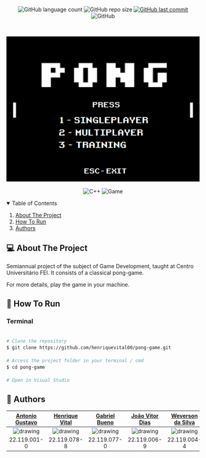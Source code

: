 <p align="center">
  <img alt="GitHub language count" src="https://img.shields.io/github/languages/count/antuniooh/pong-game">

  <img alt="GitHub repo size" src="https://img.shields.io/github/repo-size/antuniooh/pong-game">
  
  <a href="https://github.com/antuniooh/pong-game/commits/master">
    <img alt="GitHub last commit" src="https://img.shields.io/github/last-commit/antuniooh/pong-game">
  </a>
  
   <img alt="GitHub" src="https://img.shields.io/github/license/antuniooh/pong-game">
</p>

<!-- PROJECT LOGO -->
<br />
<p align="center">
  <a href="https://github.com/antuniooh/pong-game">
    <img src="https://raw.githubusercontent.com/antuniooh/pong-game/main/menu.bmp" alt="Logo" width="550">
  </a>
</p>

<p align="center">
  <img alt="C++" src="https://img.shields.io/badge/C++-purple?style=for-the-badge&logo=c++#&logoColor=white"/>
  <img alt="Game" src="https://img.shields.io/badge/Game-orange?style=for-the-badge&logo=game&logoColor=white"/>
</p>


<!-- TABLE OF CONTENTS -->
<details open="open">
  <summary>Table of Contents</summary>
  <ol>
    <li>
      <a href="#-about-the-project">About The Project</a>
    </li>
    <li>
      <a href="#-how-to-run">How To Run</a>
    </li>
    <li>
      <a href="#-authors">Authors</a>
    </li>
  </ol>
</details>


<!-- ABOUT THE PROJECT -->
## 💻 About The Project
Semiannual project of the subject of Game Development, taught at Centro Universitário FEI. It consists of a classical pong-game.

For more details, play the game in your machine.

<!-- HOW TO RUN -->
## 🚀 How To Run

### Terminal
```bash

# Clone the repository
$ git clone https://github.com/henriquevital00/pong-game.git

# Access the project folder in your terminal / cmd
$ cd pong-game

# Open in Visual Studio 

```

## 🤖 Authors

[Antonio Gustavo](https://github.com/antuniooh)           |  [Henrique Vital](https://github.com/henriquevital00)           |  [Gabriel Bueno](https://github.com/GabrielBueno200)           |  [João Vitor Dias](https://github.com/JoaoDias-223)           |  [Weverson da Silva](https://github.com/WebisD)
:-------------------------:|:-------------------------:|:-------------------------:|:-------------------------:|:-------------------------:
<img src="https://avatars.githubusercontent.com/u/51217271?v=4" alt="drawing" width="150"/>  |  <img src="https://avatars.githubusercontent.com/u/48650626?v=4" alt="drawing" width="150"/>| <img src="https://avatars.githubusercontent.com/u/56837996?v=4" alt="drawing" width="150"/>  |  <img src="https://avatars.githubusercontent.com/u/63318342?v=4" alt="drawing" width="150"/>| <img src="https://avatars.githubusercontent.com/u/49571908?v=4" alt="drawing" width="150"/>
22.119.001-0 | 22.119.078-8 | 22.119.077-0 | 22.119.006-9 | 22.119.004-4


